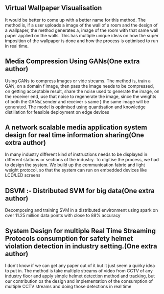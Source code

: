 ## Virtual Wallpaper Visualisation
It would be better to come up with a better name for this method. The method is, if a user uploads a image of the wall of a room and the design of a wallpaper, the method generates a, image of the room with that same wall paper applied on the walls. This has multiple unique ideas on how the super imposition of the wallpaper is done and how the process is optimised to run in real time.
## Media Compression Using GANs(One extra author)
Using GANs to compress Images or vide streams. The method is, train a GAN, on a domain f image, then pass the image needs to be compressed, on getting acceptable result, share the noise used to generate the image, on the receiver end, use that noise to regenerate the image, since the weights of both the GANs( sender and receiver s same ) the same image will be generated. The model is optimised using quantisation and knowledge distillation for feasible deployment on edge devices


## A network scalable media application system design for real time information sharing(One extra author)

In many industry different kind of instructions needs to be displayed in different stations or sections of the industry. To digitise the process, we had to design the system. We build up the communication fabric and light weight protocol, so that the system can run on embedded devices like LCD/LED screens

## DSVM :- Distributed SVM for big data(One extra author)

Decomposing and training SVM in a distributed environment using spark on over 11.25 million data points with close to 88% accuracy

## System Design for multiple Real Time Streaming Protocols consumption for safety helmet violation detection in industry setting.(One extra author)
I don't know if we can get any paper out of it but it just seem a quirky idea to put in. The method is take multiple streams of video from CCTV of any industry floor and apply simple helmet detection method and tracking, but our contribution os the design and implementation of the consumption of multiple CCTV streams and doing those detections in real time